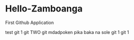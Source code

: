 # Hello-Zamboanga
First Github Application

test
git 1
git TWO
git mdadpoken
pika baka na sole
git 1
git 1
